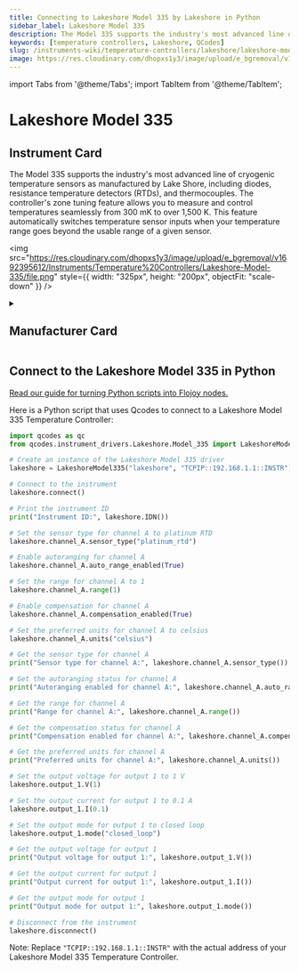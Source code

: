 ```yaml
---
title: Connecting to Lakeshore Model 335 by Lakeshore in Python
sidebar_label: Lakeshore Model 335
description: The Model 335 supports the industry's most advanced line of cryogenic temperature sensors as manufactured by Lake Shore, including diodes, resistance temperature detectors (RTDs), and thermocouples. The controller's zone tuning feature allows you to measure and control temperatures seamlessly from 300 mK to over 1,500 K. This feature automatically switches temperature sensor inputs when your temperature range goes beyond the usable range of a given sensor.
keywords: [temperature controllers, Lakeshore, QCodes]
slug: /instruments-wiki/temperature-controllers/lakeshore/lakeshore-model-335
image: https://res.cloudinary.com/dhopxs1y3/image/upload/e_bgremoval/v1692395612/Instruments/Temperature%20Controllers/Lakeshore-Model-335/file.png
---
```


import Tabs from '@theme/Tabs';
import TabItem from '@theme/TabItem';

# Lakeshore Model 335

## Instrument Card

<div className="flex">

<div>

The Model 335 supports the industry's most advanced line of cryogenic temperature sensors as manufactured by Lake Shore, including diodes, resistance temperature detectors (RTDs), and thermocouples. The controller's zone tuning feature allows you to measure and control temperatures seamlessly from 300 mK to over 1,500 K. This feature automatically switches temperature sensor inputs when your temperature range goes beyond the usable range of a given sensor.

</div>

<img src="https://res.cloudinary.com/dhopxs1y3/image/upload/e_bgremoval/v1692395612/Instruments/Temperature%20Controllers/Lakeshore-Model-335/file.png" style={{ width: "325px", height: "200px", objectFit: "scale-down" }} />

</div>

<details>
<summary><h2>Manufacturer Card</h2></summary>

<img src="https://res.cloudinary.com/dhopxs1y3/image/upload/e_bgremoval/v1692125966/Instruments/Vendor%20Logos/Lakeshore.png" style={{ width: "100%", height: "170px",objectFit: "scale-down" }} />

Supporting advanced scientific research, Lake Shore is a leading global innovator in measurement and control solutions. <a href="https://www.lakeshore.com/home">Website</a>.

<ul>
  <li>Headquarters: Westerville, Ohio, USA</li>
  <li>Yearly Revenue (millions, USD): 21.4</li>
</ul>
</details>

## Connect to the Lakeshore Model 335 in Python

[Read our guide for turning Python scripts into Flojoy nodes.](https://docs.flojoy.ai/custom-nodes/creating-custom-node/)
<Tabs>
<TabItem value="QCodes" label="QCodes">

Here is a Python script that uses Qcodes to connect to a Lakeshore Model 335 Temperature Controller:

```python
import qcodes as qc
from qcodes.instrument_drivers.Lakeshore.Model_335 import LakeshoreModel335

# Create an instance of the Lakeshore Model 335 driver
lakeshore = LakeshoreModel335("lakeshore", "TCPIP::192.168.1.1::INSTR")

# Connect to the instrument
lakeshore.connect()

# Print the instrument ID
print("Instrument ID:", lakeshore.IDN())

# Set the sensor type for channel A to platinum RTD
lakeshore.channel_A.sensor_type("platinum_rtd")

# Enable autoranging for channel A
lakeshore.channel_A.auto_range_enabled(True)

# Set the range for channel A to 1
lakeshore.channel_A.range(1)

# Enable compensation for channel A
lakeshore.channel_A.compensation_enabled(True)

# Set the preferred units for channel A to celsius
lakeshore.channel_A.units("celsius")

# Get the sensor type for channel A
print("Sensor type for channel A:", lakeshore.channel_A.sensor_type())

# Get the autoranging status for channel A
print("Autoranging enabled for channel A:", lakeshore.channel_A.auto_range_enabled())

# Get the range for channel A
print("Range for channel A:", lakeshore.channel_A.range())

# Get the compensation status for channel A
print("Compensation enabled for channel A:", lakeshore.channel_A.compensation_enabled())

# Get the preferred units for channel A
print("Preferred units for channel A:", lakeshore.channel_A.units())

# Set the output voltage for output 1 to 1 V
lakeshore.output_1.V(1)

# Set the output current for output 1 to 0.1 A
lakeshore.output_1.I(0.1)

# Set the output mode for output 1 to closed loop
lakeshore.output_1.mode("closed_loop")

# Get the output voltage for output 1
print("Output voltage for output 1:", lakeshore.output_1.V())

# Get the output current for output 1
print("Output current for output 1:", lakeshore.output_1.I())

# Get the output mode for output 1
print("Output mode for output 1:", lakeshore.output_1.mode())

# Disconnect from the instrument
lakeshore.disconnect()
```

Note: Replace `"TCPIP::192.168.1.1::INSTR"` with the actual address of your Lakeshore Model 335 Temperature Controller.

</TabItem>
</Tabs>